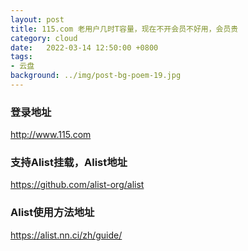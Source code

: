 ```yaml
---
layout: post
title: 115.com 老用户几时T容量，现在不开会员不好用，会员贵
category: cloud
date:   2022-03-14 12:50:00 +0800
tags:
- 云盘
background: ../img/post-bg-poem-19.jpg
---
```




### 登录地址<br>
http://www.115.com

### 支持Alist挂载，Alist地址<br>
https://github.com/alist-org/alist

### Alist使用方法地址<br>
https://alist.nn.ci/zh/guide/
